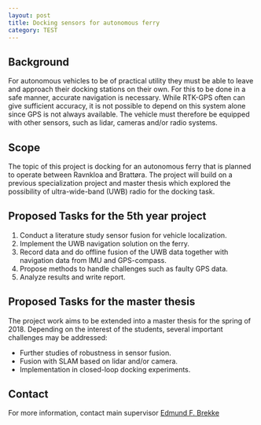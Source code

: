 ```yaml
---
layout: post
title: Docking sensors for autonomous ferry
category: TEST
---
```

## Background
For autonomous vehicles to be of practical utility they must be able to leave and approach their docking stations on their own. For this to be done in a safe manner, accurate navigation is necessary. While RTK-GPS often can give sufficient accuracy, it is not possible to depend on this system alone since GPS is not always available. The vehicle must therefore be equipped with other sensors, such as lidar, cameras and/or radio systems.

## Scope
The topic of this project is docking for an autonomous ferry that is planned to operate between Ravnkloa and Brattøra. The project will build on a previous specialization project and master thesis which explored the possibility of ultra-wide-band (UWB) radio for the docking task.

## Proposed Tasks for the 5th year project

1. Conduct a literature study sensor fusion for vehicle localization.
2. Implement the UWB navigation solution on the ferry.
3. Record data and do offline fusion of the UWB data together with navigation data from IMU and GPS-compass.
4. Propose methods to handle challenges such as faulty GPS data.
5. Analyze results and write report.

## Proposed Tasks for the master thesis

The project work aims to be extended into a master thesis for the spring of 2018. Depending on the interest of the students, several important challenges may be addressed:

- Further studies of robustness in sensor fusion.
- Fusion with SLAM based on lidar and/or camera.
- Implementation in closed-loop docking experiments.

## Contact
For more information, contact main supervisor [Edmund F. Brekke](http://www.ntnu.no/ansatte/edmundfo)
